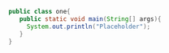 [](#one)
```java
public class one{
   public static void main(String[] args){
     System.out.println("Placeholder");
   }
}
```
